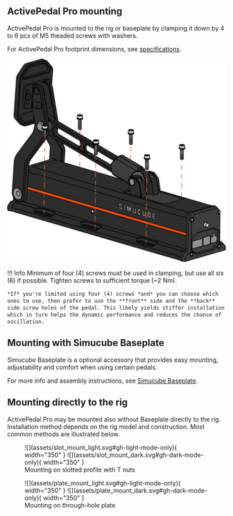 ## ActivePedal Pro mounting 

ActivePedal Pro is mounted to the rig or baseplate by clamping it down by 4 to 6 pcs of M5 theaded screws with washers. 

For ActivePedal Pro footprint dimensions, see [specifications](Specifications.md).

![](assets/mounting.svg)

!!! Info
    Minimum of four (4) screws must be used in clamping, but use all six (6) if possible. Tighten screws to sufficient torque (~2 Nm).

    *If* you're limited using four (4) screws *and* you can choose which ones to use, then prefer to use the **front** side and the **back** side screw holes of the pedal. This likely yields stiffer installation which in turn helps the dynamic performance and reduces the chance of oscillation.

## Mounting with Simucube Baseplate

Simucube Baseplate is a optional accessory that provides easy mounting, adjustability and comfort when using certain pedals. 

For more info and assembly instructions, see [Simucube Baseplate](../ActivePedal/Baseplate.md).

## Mounting directly to the rig

ActivePedal Pro may be mounted also without Baseplate directly to the rig. Installation method depends on the rig model and construction. Most common methods are illustrated below.

<figure markdown>
![](assets/slot_mount_light.svg#gh-light-mode-only){ width="350" }
![](assets/slot_mount_dark.svg#gh-dark-mode-only){ width="350" }
<figcaption>Mounting on slotted profile with T nuts</figcaption>
</figure>

<figure markdown>
![](assets/plate_mount_light.svg#gh-light-mode-only){ width="350" }
![](assets/plate_mount_dark.svg#gh-dark-mode-only){ width="350" }
<figcaption>Mounting on through-hole plate</figcaption>
</figure>

